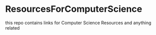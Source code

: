 # ResourcesForComputerScience
this repo contains links for Computer Science Resources and anything related 
